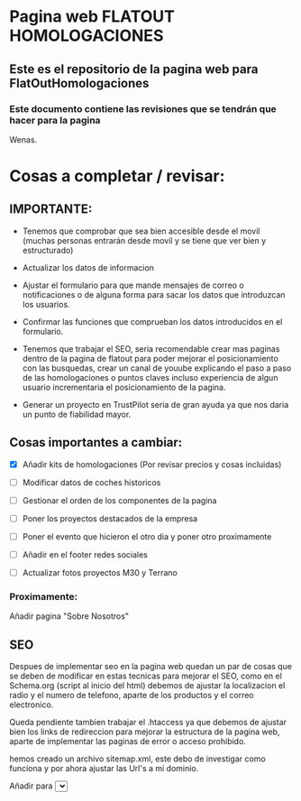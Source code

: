# Pagina web FLATOUT HOMOLOGACIONES
## Este es el repositorio de la pagina web para FlatOutHomologaciones

### Este documento contiene las revisiones que se tendrán que hacer para la pagina   

Wenas.

# Cosas a completar / revisar:

## IMPORTANTE:
- Tenemos que comprobar que sea bien accesible desde el movil (muchas personas entrarán desde movil y se tiene que ver bien y estructurado)

- Actualizar los datos de informacion

- Ajustar el formulario para que mande mensajes de correo o notificaciones o de alguna forma para sacar los datos que introduzcan los usuarios.

- Confirmar las funciones que comprueban los datos introducidos en el formulario.

- Tenemos que trabajar el SEO, seria recomendable crear mas paginas dentro de la pagina de flatout para poder mejorar el posicionamiento con las busquedas, crear un canal de youube explicando el paso a paso de las homologaciones o puntos claves incluso experiencia de algun usuario incrementaria el posicionamiento de la pagina.  

- Generar un proyecto en TrustPilot seria de gran ayuda ya que nos daria un punto de fiabilidad mayor.  
## Cosas importantes a cambiar:  

- [X] Añadir kits de homologaciones (Por revisar precios y cosas incluidas)
- [ ] Modificar datos de coches historicos
- [ ] Gestionar el orden de los componentes de la pagina 
- [ ] Poner los proyectos destacados de la empresa
- [ ] Poner el evento que hicieron el otro dia y poner otro proximamente
- [ ] Añadir en el footer redes sociales
- [ ] Actualizar fotos proyectos M30 y Terrano




### Proximamente:

Añadir pagina "Sobre Nosotros" 


## SEO  
Despues de implementar seo en la pagina web quedan un par de cosas que se deben de modificar en estas tecnicas para mejorar el SEO, como en el Schema.org (script al inicio del html) debemos de ajustar la localizacion el radio y el numero de telefono, aparte de los productos y el correo electronico.

Queda pendiente tambien trabajar el .htaccess ya que debemos de ajustar bien los links de redireccion para mejorar la estructura de la pagina web, aparte de implementar las paginas de error o acceso prohibido.

hemos creado un archivo sitemap.xml, este debo de investigar como funciona y por ahora ajustar las Url's a mi dominio.

Añadir <label> para <select> a los formularios para mejorar la accesibilidad!